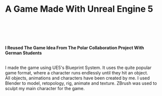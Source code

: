 # A Game Made With Unreal Engine 5

<br />
<br />
<br />
<br />

 **I Reused The Game Idea From The Polar Collaboration Project With German Students**

<br />
I made the game using UE5's Blueprint System. It uses the quite popular game format, where a character runs endlessly until they hit an object. <br />
All objects, animations and characters have been created by me. I used Blender to model, retopology, rig, animate and texture. ZBrush was used to sculpt my main character for the game.


